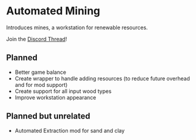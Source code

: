 # Automated Mining

Introduces mines, a workstation for renewable resources.

Join the [Discord Thread](https://discord.com/channels/982162184366862336/1054746343517732915)!

## Planned
- Better game balance
- Create wrapper to handle adding resources (to reduce future overhead and for mod support)
- Create support for all input wood types
- Improve workstation appearance

## Planned but unrelated
- Automated Extraction mod for sand and clay
